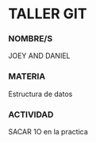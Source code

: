 # TALLER GIT
### NOMBRE/S

JOEY AND DANIEL

### MATERIA
Estructura de datos

### ACTIVIDAD
 SACAR 1O en la practica
